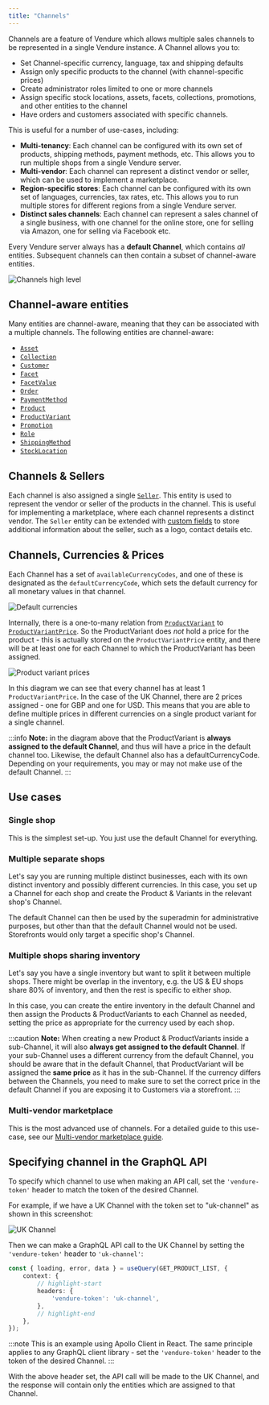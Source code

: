 ```yaml
---
title: "Channels"
---
```


Channels are a feature of Vendure which allows multiple sales channels to be represented in a single Vendure instance. A Channel allows you to:

* Set Channel-specific currency, language, tax and shipping defaults
* Assign only specific products to the channel (with channel-specific prices)
* Create administrator roles limited to one or more channels
* Assign specific stock locations, assets, facets, collections, promotions, and other entities to the channel
* Have orders and customers associated with specific channels.

This is useful for a number of use-cases, including:

- **Multi-tenancy**: Each channel can be configured with its own set of products, shipping methods, payment methods, etc. This
  allows you to run multiple shops from a single Vendure server.
- **Multi-vendor**: Each channel can represent a distinct vendor or seller, which can be used to implement a marketplace.
- **Region-specific stores**: Each channel can be configured with its own set of languages, currencies, tax rates, etc. This
  allows you to run multiple stores for different regions from a single Vendure server.
- **Distinct sales channels**: Each channel can represent a sales channel of a single business, with one channel for the online
  store, one for selling via Amazon, one for selling via Facebook etc.


Every Vendure server always has a **default Channel**, which contains _all_ entities. Subsequent channels can then contain a subset of channel-aware entities.

![Channels high level](../../developer-guide/data-model/channels.webp)

## Channel-aware entities

Many entities are channel-aware, meaning that they can be associated with a multiple channels. The following entities are channel-aware:

- [`Asset`](/reference/typescript-api/entities/asset/)
- [`Collection`](/reference/typescript-api/entities/collection/)
- [`Customer`](/reference/typescript-api/entities/customer-group/)
- [`Facet`](/reference/typescript-api/entities/facet/)
- [`FacetValue`](/reference/typescript-api/entities/facet-value/)
- [`Order`](/reference/typescript-api/entities/order/)
- [`PaymentMethod`](/reference/typescript-api/entities/payment-method/)
- [`Product`](/reference/typescript-api/entities/product/)
- [`ProductVariant`](/reference/typescript-api/entities/product-variant/)
- [`Promotion`](/reference/typescript-api/entities/promotion/)
- [`Role`](/reference/typescript-api/entities/role/)
- [`ShippingMethod`](/reference/typescript-api/entities/shipping-method/)
- [`StockLocation`](/reference/typescript-api/entities/stock-location/)

## Channels & Sellers

Each channel is also assigned a single [`Seller`](/reference/typescript-api/entities/seller/). This entity is used to represent
the vendor or seller of the products in the channel. This is useful for implementing a marketplace, where each channel represents
a distinct vendor. The `Seller` entity can be extended with [custom fields](/guides/developer-guide/custom-fields/) to store additional information about the seller, such as a logo, contact details etc.

## Channels, Currencies & Prices

Each Channel has a set of `availableCurrencyCodes`, and one of these is designated as the `defaultCurrencyCode`, which sets the default currency for all monetary values in that channel.

![Default currencies](./default-currency.webp)

Internally, there is a one-to-many relation from [`ProductVariant`](/reference/typescript-api/entities/product-variant/) to [`ProductVariantPrice`](/reference/typescript-api/entities/product-variant-price). So the ProductVariant does _not_ hold a price for the product - this is actually stored on the `ProductVariantPrice` entity, and there will be at least one for each Channel to which the ProductVariant has been assigned.

![Product variant prices](./variant-prices.webp)

In this diagram we can see that every channel has at least 1 `ProductVariantPrice`. In the case of the UK Channel, there are 2 prices assigned - one for
GBP and one for USD. This means that you are able to define multiple prices in different currencies on a single product variant for a single channel.

:::info
**Note:** in the diagram above that the ProductVariant is **always assigned to the default Channel**, and thus will have a price in the default channel too. Likewise, the default Channel also has a defaultCurrencyCode. Depending on your requirements, you may or may not make use of the default Channel.
:::

## Use cases

### Single shop

This is the simplest set-up. You just use the default Channel for everything.

### Multiple separate shops

Let's say you are running multiple distinct businesses, each with its own distinct inventory and possibly different currencies. In this case, you set up a Channel for each shop and create the Product & Variants in the relevant shop's Channel.

The default Channel can then be used by the superadmin for administrative purposes, but other than that the default Channel would not be used. Storefronts would only target a specific shop's Channel.

### Multiple shops sharing inventory

Let's say you have a single inventory but want to split it between multiple shops. There might be overlap in the inventory, e.g. the US & EU shops share 80% of inventory, and then the rest is specific to either shop.

In this case, you can create the entire inventory in the default Channel and then assign the Products & ProductVariants to each Channel as needed, setting the price as appropriate for the currency used by each shop.

:::caution
**Note:** When creating a new Product & ProductVariants inside a sub-Channel, it will also **always get assigned to the default Channel**. If your sub-Channel uses a different currency from the default Channel, you should be aware that in the default Channel, that ProductVariant will be assigned the **same price** as it has in the sub-Channel. If the currency differs between the Channels, you need to make sure to set the correct price in the default Channel if you are exposing it to Customers via a storefront. 
:::

### Multi-vendor marketplace

This is the most advanced use of channels. For a detailed guide to this use-case, see our [Multi-vendor marketplace guide](/guides/how-to/multi-vendor-marketplaces/).


## Specifying channel in the GraphQL API

To specify which channel to use when making an API call, set the `'vendure-token'` header to match the token of the desired Channel.

For example, if we have a UK Channel with the token set to "uk-channel" as shown in this screenshot:

![UK Channel](./channel-token.webp)

Then we can make a GraphQL API call to the UK Channel by setting the `'vendure-token'` header to `'uk-channel'`:

```ts title="GraphQL API call to UK Channel"
const { loading, error, data } = useQuery(GET_PRODUCT_LIST, {
    context: {
        // highlight-start
        headers: {
            'vendure-token': 'uk-channel',
        },
        // highlight-end
    },
});
```

:::note
This is an example using Apollo Client in React. The same principle applies to any GraphQL client library - set the `'vendure-token'` header to the token of the desired Channel.
:::

With the above header set, the API call will be made to the UK Channel, and the response will contain only the entities which are assigned to that Channel.
